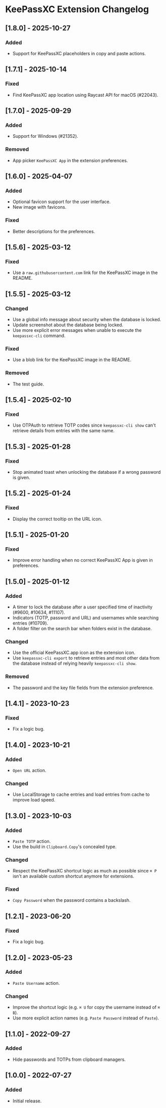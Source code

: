 # KeePassXC Extension Changelog

## [1.8.0] - 2025-10-27

### Added

- Support for KeePassXC placeholders in copy and paste actions.

## [1.7.1] - 2025-10-14

### Fixed

- Find KeePassXC app location using Raycast API for macOS (#22043).

## [1.7.0] - 2025-09-29

### Added

- Support for Windows (#21352).

### Removed

- App picker `KeePassXC App` in the extension preferences.

## [1.6.0] - 2025-04-07

### Added

- Optional favicon support for the user interface.
- New image with favicons.

### Fixed

- Better descriptions for the preferences.

## [1.5.6] - 2025-03-12

### Fixed

- Use a `raw.githubusercontent.com` link for the KeePassXC image in the README.

## [1.5.5] - 2025-03-12

### Changed

- Use a global info message about security when the database is locked.
- Update screenshot about the database being locked.
- Use more explicit error messages when unable to execute the `keepassxc-cli` command.

### Fixed

- Use a blob link for the KeePassXC image in the README.

### Removed

- The test guide.

## [1.5.4] - 2025-02-10

### Fixed

- Use OTPAuth to retrieve TOTP codes since `keepassxc-cli show` can't retrieve details from entries with the same name.

## [1.5.3] - 2025-01-28

### Fixed

- Stop animated toast when unlocking the database if a wrong password is given.

## [1.5.2] - 2025-01-24

### Fixed

- Display the correct tooltip on the URL icon.

## [1.5.1] - 2025-01-20

### Fixed

- Improve error handling when no correct KeePassXC App is given in preferences.

## [1.5.0] - 2025-01-12

### Added

- A timer to lock the database after a user specified time of inactivity (#9600, #10634, #11107).
- Indicators (TOTP, password and URL) and usernames while searching entries (#10709).
- A folder filter on the search bar when folders exist in the database.

### Changed

- Use the official KeePassXC.app icon as the extension icon.
- Use `keepassxc-cli export` to retrieve entries and most other data from the database instead of relying heavily `keepassxc-cli show`.

### Removed

- The password and the key file fields from the extension preference.

## [1.4.1] - 2023-10-23

### Fixed

- Fix a logic bug.

## [1.4.0] - 2023-10-21

### Added

- `Open URL` action.

### Changed

- Use LocalStorage to cache entries and load entries from cache to improve load speed.

## [1.3.0] - 2023-10-03

### Added

- `Paste TOTP` action.
- Use the build in `Clipboard.Copy`'s concealed type.

### Changed

- Respect the KeePassXC shortcut logic as much as possible since `⌘ P` isn't an available custom shortcut anymore for extensions.

### Fixed

- `Copy Password` when the password contains a backslash.

## [1.2.1] - 2023-06-20

### Fixed

- Fix a logic bug.

## [1.2.0] - 2023-05-23

### Added

- `Paste Username` action.

### Changed

- Improve the shortcut logic (e.g. `⌘ U` for copy the username instead of `⌘ B`).
- Use more explicit action names (e.g. `Paste Password` instead of `Paste`).

## [1.1.0] - 2022-09-27

### Added

- Hide passwords and TOTPs from clipboard managers.

## [1.0.0] - 2022-07-27

### Added

- Initial release.
